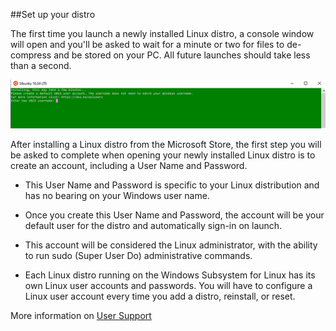 ##Set up your distro

The first time you launch a newly installed Linux distro, a console window will open and you'll be asked to wait for a minute or two for files to de-compress and be stored on your PC. All future launches should take less than a second.

![EESSI](../images/term_inst.png)

After installing a Linux distro from the Microsoft Store, the first step you will be asked to complete when opening your newly installed Linux distro is to create an account, including a User Name and Password.

- This User Name and Password is specific to your Linux distribution and has no bearing on your Windows user name.

- Once you create this User Name and Password, the account will be your default user for the distro and automatically sign-in on launch.

- This account will be considered the Linux administrator, with the ability to run sudo (Super User Do) administrative commands.

- Each Linux distro running on the Windows Subsystem for Linux has its own Linux user accounts and passwords. You will have to configure a Linux user account every time you add a distro, reinstall, or reset.

More information on [User Support](https://docs.microsoft.com/en-us/windows/wsl/user-support)